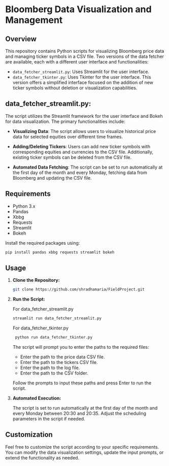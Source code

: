 # Bloomberg Data Visualization and Management

## Overview

This repository contains Python scripts for visualizing Bloomberg price data and managing ticker symbols in a CSV file. Two versions of the data fetcher are available, each with a different user interface and functionalities:

- `data_fetcher_streamlit.py`: Uses Streamlit for the user interface.
- `data_fetcher_tkinter.py`: Uses Tkinter for the user interface. This version offers a simplified interface focused on the addition of new ticker symbols without deletion or visualization capabilities.

## data_fetcher_streamlit.py: 
The script utilizes the Streamlit framework for the user interface and Bokeh for data visualization. The primary functionalities include:

- **Visualizing Data**: The script allows users to visualize historical price data for selected equities over different time frames.

- **Adding/Deleting Tickers**: Users can add new ticker symbols with corresponding equities and currencies to the CSV file. Additionally, existing ticker symbols can be deleted from the CSV file.

- **Automated Data Fetching**: The script can be set to run automatically at the first day of the month and every Monday, fetching data from Bloomberg and updating the CSV file.

## Requirements

- Python 3.x
- Pandas
- Xbbg
- Requests
- Streamlit
- Bokeh

Install the required packages using:

```bash
pip install pandas xbbg requests streamlit bokeh
```

## Usage
1. **Clone the Repository:**

    ```bash
    git clone https://github.com/shradhamaria/FieldProject.git
    ```

2. **Run the Script:**

   For data_fetcher_streamlit.py

    ```bash
    streamlit run data_fetcher_streamlit.py
    ```

   For data_fetcher_tkinter.py
   
   ```bash
    python run data_fetcher_tkinter.py
    ```
   
   The script will prompt you to enter the paths to the required files:

    - Enter the path to the price data CSV file.
    - Enter the path to the tickers CSV file.
    - Enter the path to the log file.
    - Enter the path to the CSV folder.

    Follow the prompts to input these paths and press Enter to run the script.


3. **Automated Execution:**

    The script is set to run automatically at the first day of the month and every Monday between 20:30 and 20:35. Adjust the scheduling parameters in the script if needed.

## Customization

Feel free to customize the script according to your specific requirements. You can modify the data visualization settings, update the input prompts, or extend the functionality as needed.

